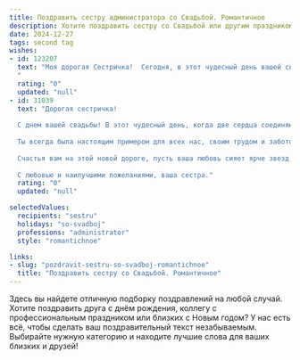 ```yaml
---
title: Поздравить сестру администратора со Свадьбой. Романтичное
description: Хотите поздравить сестру со Свадьбой или другим праздником? Наш ИИ создаст незабываемое поздравление, а вы обязательно выделитесь среди других.  
date: 2024-12-27
tags: second tag
wishes:
- id: 123207
  text: "Моя дорогая Сестричка!  Сегодня, в этот чудесный день вашей свадьбы,  сердце переполняется счастьем и гордостью.  Пусть ваш брак станет воплощением нежной романтики, верности и безграничной любви, подобно сказочной истории, где каждый день будет написан нежностью и заботой.  Пусть ваш общий путь будет  озарён солнечным светом, а ваша жизнь, как работа опытного администратора, будет  идеально организована,  но прежде всего — наполнена любовью.  Поздравляю вас с этим волшебным событием и желаю бесконечного счастья!
  "
  rating: "0"
  updated: "null"
- id: 31039
  text: "Дорогая сестричка!
  
  С днем вашей свадьбы! В этот чудесный день, когда две сердца соединяются в единое целое, хочу пожелать вам безграничного счастья и любви, которая будет согревать ваши души даже в самые холодные дни.
  
  Ты всегда была настоящим примером для всех нас, своим трудом и заботой ты создаешь порядок и уют не только на работе, но и в жизни. Пусть теперь вместе с любимым человеком вы построите идеальный мир, наполненный нежностью, пониманием и поддержкой.
  
  Счастья вам на этой новой дороге, пусть ваша любовь сияет ярче звезд, а каждый день будет полон радости и ярких событий. Желаю вам мечтать вместе, достигать общей цели и создавать гармонию в каждой мелочи.
  
  С любовью и наилучшими пожеланиями, ваша сестра."
  rating: "0"
  updated: "null"

selectedValues:
  recipients: "sestru"
  holidays: "so-svadboj"
  professions: "administrator"
  style: "romantichnoe"

links:
- slug: "pozdravit-sestru-so-svadboj-romantichnoe"
  title: "Поздравить сестру со Свадьбой. Романтичное"
---
```


Здесь вы найдете отличную подборку поздравлений на любой случай.
Хотите поздравить друга с днём рождения, коллегу с профессиональным праздником или близких с Новым годом? У нас есть всё, чтобы сделать ваш поздравительный текст незабываемым. Выбирайте нужную категорию и находите лучшие слова для ваших близких и друзей!
